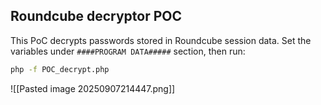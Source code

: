 
## Roundcube decryptor POC

This PoC decrypts passwords stored in Roundcube session data. Set the variables under `####PROGRAM DATA#####` section, then run:

```bash
php -f POC_decrypt.php
```

![[Pasted image 20250907214447.png]]



